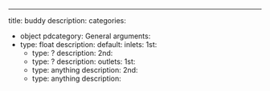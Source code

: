 ---
title: buddy
description:
categories:
 - object
pdcategory: General
arguments:
- type: float
  description:
  default:
inlets:
  1st:
  - type: ?
    description:
  2nd:
  - type: ?
    description:
outlets:
  1st:
  - type: anything
    description:
  2nd:
  - type: anything
    description:
